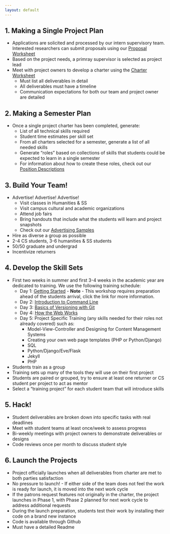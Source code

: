 ```yaml
---
layout: default
---
```


## 1. Making a Single Project Plan
- Applications are solicited and processed by our intern supervisory team. Interested researchers can submit proposals using our [Proposal Worksheet](https://github.com/upenndigitalscholarship/tktk/blob/master/administrative/proposal_worksheet_and_project_charter_worksheet.docx)
- Based on the project needs, a primray supervisor is selected as project lead
- Meet with project owners to develop a charter using the [Charter Worksheet](https://github.com/upenndigitalscholarship/tktk/blob/master/administrative/proposal_worksheet_and_project_charter_worksheet.docx)
  - Must list all deliverables in detail
  - All deliverables must have a timeline
  - Communication expectations for both our team and project owner are detailed

## 2. Making a Semester Plan
- Once a single project charter has been completed, generate:
  - List of all technical skills required
  - Student time estimates per skill set
  - From all charters selected for a semester, generate a list of all needed skills
  - Generate “roles” based on collections of skills that students could be expected to learn in a single semester
  - For information about how to create these roles, check out our [Position Descriptions](https://github.com/upenndigitalscholarship/tktk/blob/master/administrative/position_desc.md)

## 3. Build Your Team!
- Advertise! Advertise! Advertise!
  - Visit classes in Humanities & SS
  - Visit campus cultural and academic organizations
  - Attend job fairs
  - Bring handouts that include what the students will learn and project snapshots
  - Check out our [Advertising Samples](https://github.com/upenndigitalscholarship/tktk/blob/master/administrative/position_descriptions.md)
- Hire as diverse a group as possible
- 2-4 CS students, 3-6 humanities & SS students
- 50/50 graduate and undergrad
- Incentivize returners

## 4. Develop the Skill Sets
- First two weeks in summer and first 3-4 weeks in the academic year are dedicated to training. We use the following training schedule:
  - Day 1: [Getting Started](https://github.com/upenndigitalscholarship/tktk/tree/master/training_slides/getting_started) - **Note** - This workshop requires preparation ahead of the students arrival, click the link for more information.
  - Day 2: [Introduction to Command Line](https://github.com/upenndigitalscholarship/tktk/tree/master/training_slides/command_line)
  - Day 3: [Basics of Versioning with Git](https://github.com/upenndigitalscholarship/tktk/tree/master/training_slides/git)
  - Day 4: [How the Web Works](https://github.com/upenndigitalscholarship/tktk/tree/master/training_slides/web)
  - Day 5: Project Specific Training (any skills needed for their roles not already covered) such as:
    - Model-View-Controller and Designing for Content Management Systems
    - Creating your own web page templates (PHP or Python/Django)
    - SQL
    - Python/Django/Eve/Flask
    - Jekyll
    - PHP
- Students train as a group
- Training sets up many of the tools they will use on their first project
- Students are paired or grouped, try to ensure at least one returner or CS student per project to act as mentor
- Select a “training project” for each student team that will introduce skills

## 5. Hack!
- Student deliverables are broken down into specific tasks with real deadlines
- Meet with student teams at least once/week to assess progress
- Bi-weekly meetings with project owners to demonstrate deliverables or designs
- Code reviews once per month to discuss student style

## 6. Launch the Projects
- Project officially launches when all deliverables from charter are met to both parties satisfaction
- No pressure to launch! - If either side of the team does not feel the work is ready for launch, it is moved into the next work cycle
- If the patrons request features not originally in the charter, the project launches in Phase 1, with Phase 2 planned for next work cycle to address additional requests
- During the launch preparation, students test their work by installing their code on a brand new instance
- Code is available through Github
- Must have a detailed Readme
